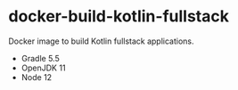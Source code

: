 # docker-build-kotlin-fullstack
Docker image to build Kotlin fullstack applications.

- Gradle 5.5
- OpenJDK 11
- Node 12
